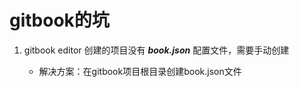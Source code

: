 # gitbook的坑

1. gitbook editor 创建的项目没有 **_book.json_** 配置文件，需要手动创建
    
    * 解决方案：在gitbook项目根目录创建book.json文件
